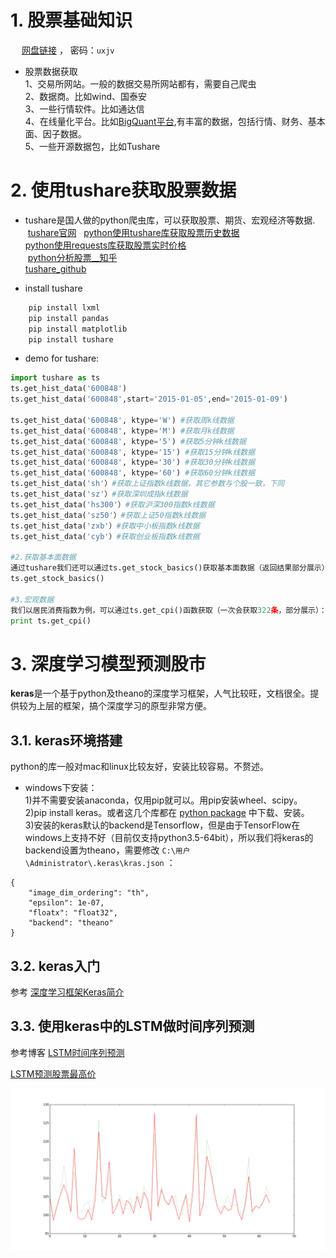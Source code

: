 
# 1. 股票基础知识

&emsp; [网盘链接](http://pan.baidu.com/s/1nv7asPV) ， 密码：`uxjv`

+ 股票数据获取  
1、交易所网站。一般的数据交易所网站都有，需要自己爬虫  
2、数据商。比如wind、国泰安  
3、一些行情软件。比如通达信  
4、在线量化平台。比如[BigQuant平台](www.bigquant.com),有丰富的数据，包括行情、财务、基本面、因子数据。  
5、一些开源数据包，比如Tushare  

# 2. 使用tushare获取股票数据

+ tushare是国人做的python爬虫库，可以获取股票、期货、宏观经济等数据.  
  [tushare官网](http://tushare.waditu.com/)  
  [python使用tushare库获取股票历史数据](https://zhuanlan.zhihu.com/p/23154693)  
  [python使用requests库获取股票实时价格](https://zhuanlan.zhihu.com/p/24446580)  
  [python分析股票__知乎](https://www.zhihu.com/question/52887249)  
  [tushare_github](https://github.com/waditu/tushare)  

+ install tushare  
```python
    pip install lxml
    pip install pandas
    pip install matplotlib
    pip install tushare
```

+ demo for tushare:  
```python
import tushare as ts
ts.get_hist_data('600848')
ts.get_hist_data('600848',start='2015-01-05',end='2015-01-09')

ts.get_hist_data('600848', ktype='W') #获取周k线数据
ts.get_hist_data('600848', ktype='M') #获取月k线数据
ts.get_hist_data('600848', ktype='5') #获取5分钟k线数据
ts.get_hist_data('600848', ktype='15') #获取15分钟k线数据
ts.get_hist_data('600848', ktype='30') #获取30分钟k线数据
ts.get_hist_data('600848', ktype='60') #获取60分钟k线数据
ts.get_hist_data('sh'）#获取上证指数k线数据，其它参数与个股一致，下同
ts.get_hist_data('sz'）#获取深圳成指k线数据
ts.get_hist_data('hs300'）#获取沪深300指数k线数据
ts.get_hist_data('sz50'）#获取上证50指数k线数据
ts.get_hist_data('zxb'）#获取中小板指数k线数据
ts.get_hist_data('cyb'）#获取创业板指数k线数据

#2.获取基本面数据
通过tushare我们还可以通过ts.get_stock_basics()获取基本面数据（返回结果部分展示）：
ts.get_stock_basics()

#3.宏观数据
我们以居民消费指数为例，可以通过ts.get_cpi()函数获取（一次会获取322条，部分展示）：
print ts.get_cpi()
```





# 3. 深度学习模型预测股市  
**keras**是一个基于python及theano的深度学习框架，人气比较旺，文档很全。提供较为上层的框架，搞个深度学习的原型非常方便。

## 3.1. keras环境搭建

  python的库一般对mac和linux比较友好，安装比较容易。不赘述。

+ windows下安装：  
  1)并不需要安装anaconda，仅用pip就可以。用pip安装wheel、scipy。  
  2)pip install keras。或者这几个库都在 [python package](http://www.lfd.uci.edu/~gohlke/pythonlibs/#ndimage) 中下载、安装。  
  3)安装的keras默认的backend是Tensorflow，但是由于TensorFlow在windows上支持不好（目前仅支持python3.5-64bit），所以我们将keras的backend设置为theano，需要修改 ` C:\用户\Administrator\.keras\kras.json ` ：  

```
{
    "image_dim_ordering": "th", 
    "epsilon": 1e-07, 
    "floatx": "float32", 
    "backend": "theano"
}
```



## 3.2. keras入门

参考  [深度学习框架Keras简介](http://www.open-open.com/lib/view/open1430982565991.html)


## 3.3. 使用keras中的LSTM做时间序列预测

参考博客 [LSTM时间序列预测](http://www.jianshu.com/p/fbd6d3c1dc21)

[LSTM预测股票最高价](http://blog.csdn.net/mylove0414/article/details/56969181)

![LSTM预测CPI](images/dm_stock_lstm_cpi.png)


